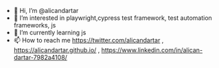 - 👋 Hi, I’m @alicandartar
- 👀 I’m interested in playwright,cypress test framework, test automation frameworks, js
- 🌱 I’m currently learning js
- 📫 How to reach me https://twitter.com/alicandartar , https://alicandartar.github.io/ , https://www.linkedin.com/in/alican-dartar-7982a4108/

<!---
alicandartar/alicandartar is a ✨ special ✨ repository because its `README.md` (this file) appears on your GitHub profile.
You can click the Preview link to take a look at your changes.
--->
